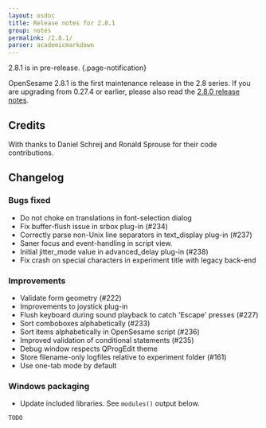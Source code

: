 ```yaml
---
layout: osdoc
title: Release notes for 2.8.1
group: notes
permalink: /2.8.1/
parser: academicmarkdown
---
```


2.8.1 is in pre-release.
{.page-notification}

OpenSesame 2.8.1 is the first maintenance release in the 2.8 series. If you are upgrading from 0.27.4 or earlier, please also read the [2.8.0 release notes].

## Credits

With thanks to Daniel Schreij and Ronald Sprouse for their code contributions.

## Changelog

### Bugs fixed

- Do not choke on translations in font-selection dialog
- Fix buffer-flush issue in srbox plug-in (#234)
- Correctly parse non-Unix line separators in text_display plug-in (#237)
- Saner focus and event-handling in script view.
- Initial jitter_mode value in advanced_delay plug-in (#238)
- Fix crash on special characters in experiment title with legacy back-end

### Improvements

- Validate form geometry (#222)
- Improvements to joystick plug-in
- Flush keyboard during sound playback to catch 'Escape' presses (#227)
- Sort comboboxes alphabetically (#233)
- Sort items alphabetically in OpenSesame script (#236)
- Improved validation of conditional statements (#235)
- Debug window respects QProgEdit theme
- Store filename-only logfiles relative to experiment folder (#161)
- Use one-tab mode by default

### Windows packaging

- Update included libraries. See `modules()` output below.

~~~
TODO
~~~

[2.8.0 release notes]: /notes/2.8.0
